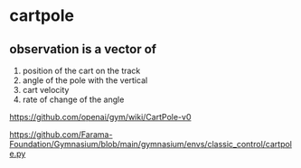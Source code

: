 
# cartpole

## observation is a vector of

1. position of the cart on the track
2. angle of the pole with the vertical
3. cart velocity
4. rate of change of the angle


https://github.com/openai/gym/wiki/CartPole-v0

https://github.com/Farama-Foundation/Gymnasium/blob/main/gymnasium/envs/classic_control/cartpole.py
